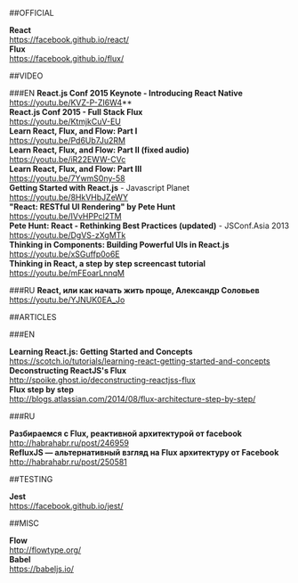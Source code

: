 ##OFFICIAL

**React**  
https://facebook.github.io/react/  
**Flux**  
https://facebook.github.io/flux/

##VIDEO

###EN
**React.js Conf 2015 Keynote - Introducing React Native**  
https://youtu.be/KVZ-P-ZI6W4**  
**React.js Conf 2015 - Full Stack Flux**  
https://youtu.be/KtmjkCuV-EU  
**Learn React, Flux, and Flow: Part I**  
https://youtu.be/Pd6Ub7Ju2RM  
**Learn React, Flux, and Flow: Part II (fixed audio)**  
https://youtu.be/iR22EWW-CVc  
**Learn React, Flux, and Flow: Part III**  
https://youtu.be/7YwmS0ny-58  
**Getting Started with React.js** - Javascript Planet  
https://youtu.be/8HkVHbJZeWY  
**"React: RESTful UI Rendering" by Pete Hunt**  
https://youtu.be/IVvHPPcl2TM  
**Pete Hunt: React - Rethinking Best Practices (updated)** - JSConf.Asia 2013  
https://youtu.be/DgVS-zXgMTk  
**Thinking in Components: Building Powerful UIs in React.js**  
https://youtu.be/xSGuffp0o6E  
**Thinking in React, a step by step screencast tutorial**  
https://youtu.be/mFEoarLnnqM  

###RU
**React, или как начать жить проще, Александр Соловьев**  
https://youtu.be/YJNUK0EA_Jo  


##ARTICLES

###EN

**Learning React.js: Getting Started and Concepts**  
https://scotch.io/tutorials/learning-react-getting-started-and-concepts  
**Deconstructing ReactJS's Flux**  
http://spoike.ghost.io/deconstructing-reactjss-flux  
**Flux step by step**  
http://blogs.atlassian.com/2014/08/flux-architecture-step-by-step/  

###RU

**Разбираемся с Flux, реактивной архитектурой от facebook**  
http://habrahabr.ru/post/246959  
**RefluxJS — альтернативный взгляд на Flux архитектуру от Facebook**  
http://habrahabr.ru/post/250581  


##TESTING

**Jest**  
https://facebook.github.io/jest/  

##MISC

**Flow**  
http://flowtype.org/  
**Babel**  
https://babeljs.io/  